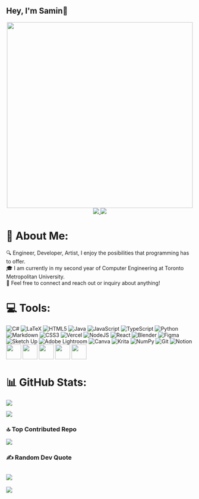 ## Hey, I'm Samin👋

<div id="header" align="center">
  <img src="https://media.giphy.com/media/w7CP59oLYw6PK/giphy.gif?cid=ecf05e47roxrqezu0wgzxdxjxackwa7qx5rp222xb31fjfaf&ep=v1_gifs_search&rid=giphy.gif&ct=g" width="500"/>
</div> 

<div id="badges" align="center" >
    <a href="https://www.linkedin.com/in/saminmaharjan" target="_blank">
        <img src="https://img.shields.io/badge/LinkedIn-white?logo=linkedin&logoColor=dark&style=for-the-badge">
    </a>
    <a href="https://saminmaharjan.my.canva.site/" target="_blank">
        <img src="https://img.shields.io/badge/Portfolio-black?logo=windowsterminal&logoColor=white&style=for-the-badge">
    </a>
</div>

# 💫 About Me:
🔍 Engineer, Developer, Artist, I enjoy the posibilities that programming has to offer.<br>🎓 I am currently in my second year of Computer Engineering at Toronto Metropolitan University.<br>📇 Feel free to connect and reach out or inquiry about anything!


# 💻 Tools:
![C#](https://img.shields.io/badge/c%23-%23239120.svg?style=for-the-badge&logo=csharp&logoColor=white) ![LaTeX](https://img.shields.io/badge/latex-%23008080.svg?style=for-the-badge&logo=latex&logoColor=white) ![HTML5](https://img.shields.io/badge/html5-%23E34F26.svg?style=for-the-badge&logo=html5&logoColor=white) ![Java](https://img.shields.io/badge/java-%23ED8B00.svg?style=for-the-badge&logo=openjdk&logoColor=white) ![JavaScript](https://img.shields.io/badge/javascript-%23323330.svg?style=for-the-badge&logo=javascript&logoColor=%23F7DF1E) ![TypeScript](https://img.shields.io/badge/typescript-%23007ACC.svg?style=for-the-badge&logo=typescript&logoColor=white) ![Python](https://img.shields.io/badge/python-3670A0?style=for-the-badge&logo=python&logoColor=ffdd54) ![Markdown](https://img.shields.io/badge/markdown-%23000000.svg?style=for-the-badge&logo=markdown&logoColor=white) ![CSS3](https://img.shields.io/badge/css3-%231572B6.svg?style=for-the-badge&logo=css3&logoColor=white) ![Vercel](https://img.shields.io/badge/vercel-%23000000.svg?style=for-the-badge&logo=vercel&logoColor=white) ![NodeJS](https://img.shields.io/badge/node.js-6DA55F?style=for-the-badge&logo=node.js&logoColor=white) ![React](https://img.shields.io/badge/react-%2320232a.svg?style=for-the-badge&logo=react&logoColor=%2361DAFB) ![Blender](https://img.shields.io/badge/blender-%23F5792A.svg?style=for-the-badge&logo=blender&logoColor=white) ![Figma](https://img.shields.io/badge/figma-%23F24E1E.svg?style=for-the-badge&logo=figma&logoColor=white) ![Sketch Up](https://img.shields.io/badge/SketchUp-005F9E?style=for-the-badge&logo=sketchup&logoColor=white) ![Adobe Lightroom](https://img.shields.io/badge/Adobe%20Lightroom-31A8FF.svg?style=for-the-badge&logo=Adobe%20Lightroom&logoColor=white) ![Canva](https://img.shields.io/badge/Canva-%2300C4CC.svg?style=for-the-badge&logo=Canva&logoColor=white) ![Krita](https://img.shields.io/badge/Krita-203759?style=for-the-badge&logo=krita&logoColor=EEF37B) ![NumPy](https://img.shields.io/badge/numpy-%23013243.svg?style=for-the-badge&logo=numpy&logoColor=white) ![Git](https://img.shields.io/badge/git-%23F05033.svg?style=for-the-badge&logo=git&logoColor=white) ![Notion](https://img.shields.io/badge/Notion-%23000000.svg?style=for-the-badge&logo=notion&logoColor=white)
 <img src="https://cdn.jsdelivr.net/gh/devicons/devicon/icons/arduino/arduino-original-wordmark.svg" width="40" height="40"/>
  <img src="https://cdn.jsdelivr.net/gh/devicons/devicon@latest/icons/aftereffects/aftereffects-original.svg" width="40" height="40"/>
  <img src="https://raw.githubusercontent.com/marwin1991/profile-technology-icons/refs/heads/main/icons/visual_studio_code.png" width="40" height="40"/>
   <img src="https://cdn.jsdelivr.net/gh/devicons/devicon@latest/icons/photoshop/photoshop-original.svg" width="40" height="40"/>
   <img src="https://cdn.jsdelivr.net/gh/devicons/devicon@latest/icons/illustrator/illustrator-line.svg" width="40" height="40"/>
# 📊 GitHub Stats:
<!-- ![](https://github-readme-stats.vercel.app/api?username=SaminMaharjan&theme=github_dark&hide_border=false&include_all_commits=true&count_private=true)<br/> -->

![](https://github-readme-stats.vercel.app/api/top-langs/?username=SaminMaharjan&theme=github_dark&hide_border=false&include_all_commits=true&count_private=true&layout=compact) <br/>

![](https://github-readme-streak-stats.herokuapp.com/?user=SaminMaharjan&theme=github_dark&hide_border=false)<br/>
<!--## 🏆 GitHub Trophies
![](https://github-profile-trophy.vercel.app/?username=SaminMaharjan&theme=radical&no-frame=false&no-bg=false&margin-w=4)-->



### 🔝 Top Contributed Repo
![](https://github-contributor-stats.vercel.app/api?username=SaminMaharjan&limit=5&theme=dark&combine_all_yearly_contributions=true)


### ✍️ Random Dev Quote
![](https://quotes-github-readme.vercel.app/api?type=horizontal&theme=light)
---
[![](https://visitcount.itsvg.in/api?id=SaminMaharjan&icon=0&color=0)](https://visitcount.itsvg.in)

<!-- Proudly created with GPRM ( https://gprm.itsvg.in ) -->
